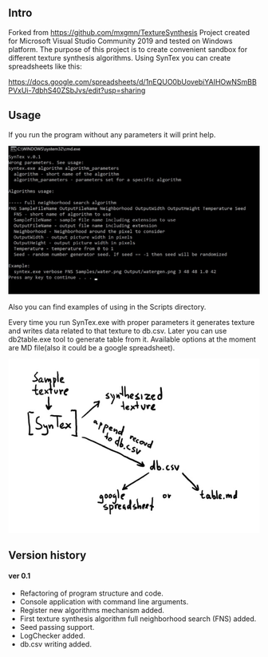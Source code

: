 ## Intro
Forked from https://github.com/mxgmn/TextureSynthesis
Project created for Microsoft Visual Studio Community 2019 and tested on Windows platform.
The purpose of this project is to create convenient sandbox for different texture synthesis algorithms. 
Using SynTex you can create spreadsheets like this:

https://docs.google.com/spreadsheets/d/1nEQUO0bUovebiYAIHOwNSmBBPVxUi-7dbhS40ZSbJvs/edit?usp=sharing

## Usage
If you run the program without any parameters it will print help.
<p align="center"><img src="Images/RunProgramWithoutParameters.jpg"></p>
Also you can find examples of using in the Scripts directory.

Every time you run SynTex.exe with proper parameters it generates texture and writes data related to that texture to db.csv. Later you can use db2table.exe tool to generate table from it. Available options at the moment are MD file(also it could be a google spreadsheet).
<p align="center"><img src="Images/Pipeline.jpg"></p>

## Version history
#### ver 0.1
* Refactoring of program structure and code.
* Console application with command line arguments.
* Register new algorithms mechanism added.
* First texture synthesis algorithm full neighborhood search (FNS) added.
* Seed passing support.
* LogChecker added.
* db.csv writing added.

